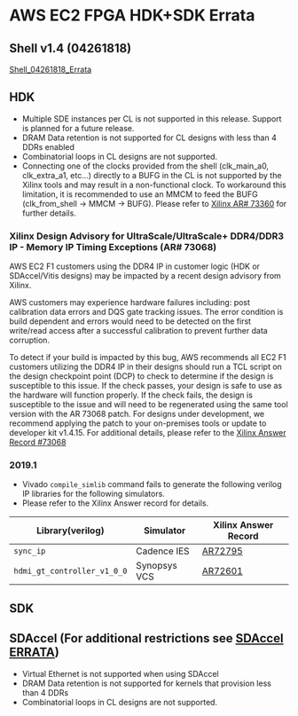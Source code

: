 
# AWS EC2 FPGA HDK+SDK Errata

## Shell v1.4 (04261818)
[Shell\_04261818_Errata](./hdk/docs/AWS_Shell_ERRATA.md)

## HDK
* Multiple SDE instances per CL is not supported in this release. Support is planned for a future release.
* DRAM Data retention is not supported for CL designs with less than 4 DDRs enabled
* Combinatorial loops in CL designs are not supported.  
* Connecting one of the clocks provided from the shell (clk_main_a0, clk_extra_a1, etc...) directly to a BUFG in the CL is not supported by the Xilinx tools and may result in a non-functional clock. To workaround this limitation, it is recommended to use an MMCM to feed the BUFG (clk_from_shell -> MMCM -> BUFG). Please refer to [Xilinx AR# 73360](https://www.xilinx.com/support/answers/73360.html) for further details.

### Xilinx Design Advisory for UltraScale/UltraScale+ DDR4/DDR3 IP - Memory IP Timing Exceptions (AR# 73068)
AWS EC2 F1 customers using the DDR4 IP in customer logic (HDK or SDAccel/Vitis designs) may be impacted by a recent design advisory from Xilinx.

AWS customers may experience hardware failures including: post calibration data errors and DQS gate tracking issues. The error condition is build dependent and errors would need to be detected on the first write/read access after a successful calibration to prevent further data corruption.

To detect if your build is impacted by this bug, AWS recommends all EC2 F1 customers utilizing the DDR4 IP in their designs should run a TCL script on the design checkpoint point (DCP) to check to determine if the design is susceptible to this issue. If the check passes, your design is safe to use as the hardware will function properly. 
If the check fails, the design is susceptible to the issue and will need to be regenerated using the same tool version with the AR 73068 patch. 
For designs under development, we recommend applying the patch to your on-premises tools or update to developer kit v1.4.15. 
For additional details, please refer to the [Xilinx Answer Record #73068](https://www.xilinx.com/support/answers/73068.html)

### 2019.1 
* Vivado `compile_simlib` command fails to generate the following verilog IP libraries for the following simulators.
* Please refer to the Xilinx Answer record for details.

| Library(verilog) | Simulator | Xilinx Answer Record | 
|---|---|---|
| `sync_ip` | Cadence IES | [AR72795](https://www.xilinx.com/support/answers/72795.html) |
| `hdmi_gt_controller_v1_0_0` | Synopsys VCS | [AR72601](https://www.xilinx.com/support/answers/72601.html) |

## SDK

## SDAccel (For additional restrictions see [SDAccel ERRATA](./SDAccel/ERRATA.md))
* Virtual Ethernet is not supported when using SDAccel
* DRAM Data retention is not supported for kernels that provision less than 4 DDRs
* Combinatorial loops in CL designs are not supported. 
